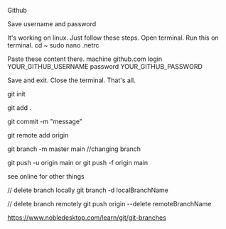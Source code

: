 Github

Save username and password

It's working on linux.
Just follow these steps.
Open terminal.
Run this on terminal.
cd ~
sudo nano .netrc

Paste these content there.
machine github.com
login YOUR_GITHUB_USERNAME
password YOUR_GITHUB_PASSWORD

Save and exit.
Close the terminal.
That's all.

git init

git add .

git commit -m "message"

git remote add origin <link>

git branch -m master main   //changing branch

git push -u origin main 
or
git push -f origin main

see online for other things

// delete branch locally
git branch -d localBranchName

// delete branch remotely
git push origin --delete remoteBranchName

https://www.nobledesktop.com/learn/git/git-branches